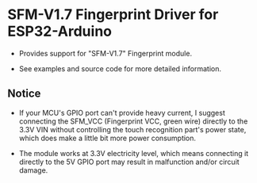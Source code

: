 # SFM-V1.7 Fingerprint Driver for ESP32-Arduino

-   Provides support for "SFM-V1.7" Fingerprint module.

-   See examples and source code for more detailed information.

## Notice

-   If your MCU's GPIO port can't provide heavy current, I suggest connecting the SFM_VCC (Fingerprint VCC, green wire) directly to the 3.3V VIN without controlling the touch recognition part's power state, which does make a little bit more power consumption.

-   The module works at 3.3V electricity level, which means connecting it directly to the 5V GPIO port may result in malfunction and/or circuit damage.
